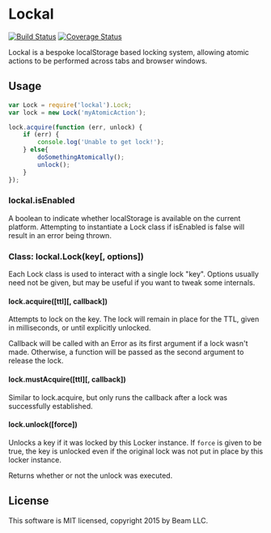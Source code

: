 # Lockal

[![Build Status](https://img.shields.io/travis/MCProHosting/lockal.svg?style=flat-square)](https://travis-ci.org/MCProHosting/lockal) [![Coverage Status](https://img.shields.io/coveralls/MCProHosting/lockal.svg?style=flat-square)](https://coveralls.io/r/MCProHosting/lockal)

Lockal is a bespoke localStorage based locking system, allowing atomic actions to be performed across tabs and browser windows.

## Usage

```js
var Lock = require('lockal').Lock;
var lock = new Lock('myAtomicAction');

lock.acquire(function (err, unlock) {
    if (err) {
        console.log('Unable to get lock!');
    } else{
        doSomethingAtomically();
        unlock();
    }
});
```

### lockal.isEnabled

A boolean to indicate whether localStorage is available on the current platform. Attempting to instantiate a Lock class if isEnabled is false will result in an error being thrown.

### Class: lockal.Lock(key[, options])

Each Lock class is used to interact with a single lock "key". Options usually need not be given, but may be useful if you want to tweak some internals.

#### lock.acquire([ttl][, callback])

Attempts to lock on the key. The lock will remain in place for the TTL, given in milliseconds, or until explicitly unlocked.

Callback will be called with an Error as its first argument if a lock wasn't made. Otherwise, a function will be passed as the second argument to release the lock.

#### lock.mustAcquire([ttl][, callback])

Similar to lock.acquire, but only runs the callback after a lock was successfully established.

#### lock.unlock([force])

Unlocks a key if it was locked by this Locker instance. If `force` is given to be true, the key is unlocked even if the original lock was not put in place by this locker instance.

Returns whether or not the unlock was executed.

## License

This software is MIT licensed, copyright 2015 by Beam LLC.
